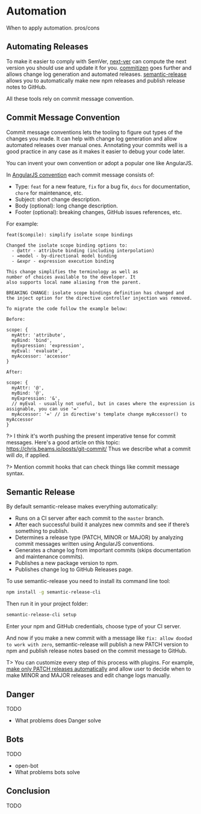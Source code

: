 # Automation

When to apply automation. pros/cons

## Automating Releases

To make it easier to comply with SemVer, [next-ver](https://www.npmjs.com/package/next-ver) can compute the next version you should use and update it for you. [commitizen](https://www.npmjs.com/package/commitizen) goes further and allows change log generation and automated releases. [semantic-release](https://www.npmjs.com/package/semantic-release) allows you to automatically make new npm releases and publish release notes to GitHub.

All these tools rely on commit message convention.

## Commit Message Convention

Commit message conventions lets the tooling to figure out types of the changes you made. It can help with change log generation and allow automated releases over manual ones. Annotating your commits well is a good practice in any case as it makes it easier to debug your code later.

You can invent your own convention or adopt a popular one like AngularJS.

In [AngularJS convention](https://docs.google.com/document/d/1QrDFcIiPjSLDn3EL15IJygNPiHORgU1_OOAqWjiDU5Y/edit) each commit message consists of:

* Type: `feat` for a new feature, `fix` for a bug fix, `docs` for documentation, `chore` for maintenance, etc.
* Subject: short change description.
* Body (optional): long change description.
* Footer (optional): breaking changes, GitHub issues references, etc.

For example:

```
feat($compile): simplify isolate scope bindings

Changed the isolate scope binding options to:
  - @attr - attribute binding (including interpolation)
  - =model - by-directional model binding
  - &expr - expression execution binding

This change simplifies the terminology as well as
number of choices available to the developer. It
also supports local name aliasing from the parent.

BREAKING CHANGE: isolate scope bindings definition has changed and
the inject option for the directive controller injection was removed.

To migrate the code follow the example below:

Before:

scope: {
  myAttr: 'attribute',
  myBind: 'bind',
  myExpression: 'expression',
  myEval: 'evaluate',
  myAccessor: 'accessor'
}

After:

scope: {
  myAttr: '@',
  myBind: '@',
  myExpression: '&',
  // myEval - usually not useful, but in cases where the expression is assignable, you can use '='
  myAccessor: '=' // in directive's template change myAccessor() to myAccessor
}
```

?> I think it's worth pushing the present imperative tense for commit messages. Here's a good article on this topic: https://chris.beams.io/posts/git-commit/ Thus we describe what a commit will *do*, if applied.

?> Mention commit hooks that can check things like commit message syntax.

## Semantic Release

By default semantic-release makes everything automatically:

* Runs on a CI server after each commit to the `master` branch.
* After each successful build it analyzes new commits and see if there’s something to publish.
* Determines a release type (PATCH, MINOR or MAJOR) by analyzing commit messages written using AngularJS conventions.
* Generates a change log from important commits (skips documentation and maintenance commits).
* Publishes a new package version to npm.
* Publishes change log to GitHub Releases page.

To use semantic-release you need to install its command line tool:

```bash
npm install -g semantic-release-cli
```

Then run it in your project folder:

```bash
semantic-release-cli setup
```

Enter your npm and GitHub credentials, choose type of your CI server.

And now if you make a new commit with a message like `fix: allow doodad to work with zero`, semantic-release will publish a new PATCH version to npm and publish release notes based on the commit message to GitHub.

T> You can customize every step of this process with plugins. For example, [make only PATCH releases automatically](http://blog.sapegin.me/all/semantic-release) and allow user to decide when to make MINOR and MAJOR releases and edit change logs manually.

## Danger

TODO

* What problems does Danger solve

## Bots

TODO

* open-bot
* What problems bots solve

## Conclusion

TODO
